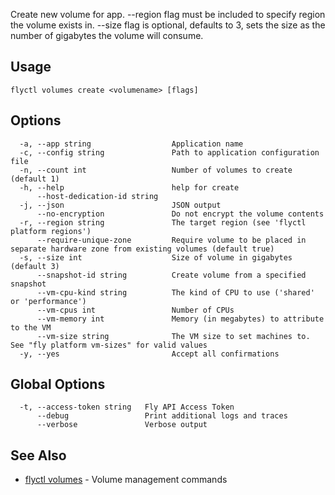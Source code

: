 Create new volume for app. --region flag must be included to specify
region the volume exists in. --size flag is optional, defaults to 3,
sets the size as the number of gigabytes the volume will consume.

## Usage
~~~
flyctl volumes create <volumename> [flags]
~~~

## Options

~~~
  -a, --app string                  Application name
  -c, --config string               Path to application configuration file
  -n, --count int                   Number of volumes to create (default 1)
  -h, --help                        help for create
      --host-dedication-id string   
  -j, --json                        JSON output
      --no-encryption               Do not encrypt the volume contents
  -r, --region string               The target region (see 'flyctl platform regions')
      --require-unique-zone         Require volume to be placed in separate hardware zone from existing volumes (default true)
  -s, --size int                    Size of volume in gigabytes (default 3)
      --snapshot-id string          Create volume from a specified snapshot
      --vm-cpu-kind string          The kind of CPU to use ('shared' or 'performance')
      --vm-cpus int                 Number of CPUs
      --vm-memory int               Memory (in megabytes) to attribute to the VM
      --vm-size string              The VM size to set machines to. See "fly platform vm-sizes" for valid values
  -y, --yes                         Accept all confirmations
~~~

## Global Options

~~~
  -t, --access-token string   Fly API Access Token
      --debug                 Print additional logs and traces
      --verbose               Verbose output
~~~

## See Also

* [flyctl volumes](/docs/flyctl/volumes/)	 - Volume management commands

